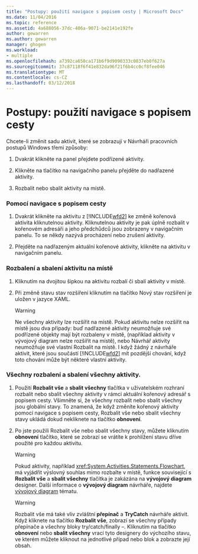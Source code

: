 ```yaml
---
title: "Postupy: použití navigace s popisem cesty | Microsoft Docs"
ms.date: 11/04/2016
ms.topic: reference
ms.assetid: 4a688056-37dc-406a-9071-be2141e192fe
author: gewarren
ms.author: gewarren
manager: ghogen
ms.workload:
- multiple
ms.openlocfilehash: a7392ca650ca171b6f9d9090333c0837eb0f627a
ms.sourcegitcommit: 37c87118f6f41e832da96f21f6b4cc0cf8fee046
ms.translationtype: MT
ms.contentlocale: cs-CZ
ms.lasthandoff: 03/12/2018
---
```

# <a name="how-to-use-breadcrumb-navigation"></a>Postupy: použití navigace s popisem cesty

Chcete-li změnit sadu aktivit, které se zobrazují v Návrháři pracovních postupů Windows třemi způsoby:

1.  Dvakrát klikněte na panel přejdete podřízené aktivity.

2.  Klikněte na tlačítko na navigačního panelu přejděte do nadřazené aktivity.

3.  Rozbalit nebo sbalit aktivity na místě.

### <a name="using-breadcrumb-navigation"></a>Pomocí navigace s popisem cesty

1.  Dvakrát klikněte na aktivitu z [!INCLUDE[wfd2](../workflow-designer/includes/wfd2_md.md)] ke změně kořenová aktivita kliknutelnou aktivity. Kliknutelnou aktivity je pak úplně rozbalit v kořenovém adresáři a jeho předchůdců jsou zobrazeny v navigačním panelu. To se někdy nazývá procházení nebo zrušení aktivity.

2.  Přejděte na nadřazeným aktuální kořenové aktivity, klikněte na aktivitu v navigačním panelu.

### <a name="expanding-or-collapsing-an-activity-in-place"></a>Rozbalení a sbalení aktivitu na místě

1.  Kliknutím na dvojitou šipkou na aktivitu rozbalí či sbalí aktivity v místě.

2.  Při změně stavu stav rozšíření kliknutím na tlačítko Nový stav rozšíření je uložen v jazyce XAML.

    > [!WARNING]
    > Ne všechny aktivity lze rozšířit na místě. Pokud aktivitu nelze rozšířit na místě jsou dva případy: buď nadřazené aktivity neumožňuje své podřízené objekty mají být rozbaleny v místě, (například aktivity v vývojový diagram nelze rozšířit na místě), nebo Návrhář aktivity neumožňuje své vlastní Rozbalit na místě. I když žádný z návrháře aktivit, které jsou součástí [!INCLUDE[wfd2](../workflow-designer/includes/wfd2_md.md)] mít pozdější chování, když toto chování může být některé vlastní aktivity.

### <a name="expanding-all-or-collapsing-all-activities"></a>Všechny rozbalení a sbalení všechny aktivity.

1.  Použití **Rozbalit vše** a **sbalit všechny** tlačítka v uživatelském rozhraní rozbalit nebo sbalit všechny aktivity v rámci aktuální kořenový adresář s popisem cesty. Všimněte si, že všechny rozbalit nebo sbalit všechny jsou globální stavy. To znamená, že když změníte kořenový aktivity pomocí navigace s popisem cesty, Rozbalit vše nebo sbalit všechny stavy ukládá dokud nekliknete na tlačítko **obnovení**.

2.  Po jste použili Rozbalit vše nebo sbalit všechny stavy, můžete kliknutím **obnovení** tlačítko, které se zobrazí se vrátíte k prohlížení stavu dříve použité pro každou aktivitu.

    > [!WARNING]
    > Pokud aktivity, například <xref:System.Activities.Statements.Flowchart>, má vyjádřit výslovný souhlas mimo rozbalte v místě, funkce související s **Rozbalit vše** a **sbalit všechny** tlačítka je zakázána na **vývojový diagram**  designer. Další informace o **vývojový diagram** návrháře, najdete [vývojový diagram](../workflow-designer/flowchart-activity-designer.md) tématu.

    > [!WARNING]
    > Rozbalit vše má také vliv zvláštní **přepínač** a **TryCatch** návrháře aktivit. Když kliknete na tlačítko **Rozbalit vše**, zobrazí se všechny případy přepínače a všechny bloky try/catch/finally –. Kliknutím na tlačítko **obnovení** nebo **sbalit všechny** vrací tyto designery do výchozího stavu, ve kterém můžete kliknout na jednotlivé případ nebo blok a zobrazte její obsah.